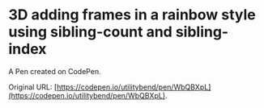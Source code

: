 # 3D adding frames in a rainbow style using sibling-count and sibling-index

A Pen created on CodePen.

Original URL: [https://codepen.io/utilitybend/pen/WbQBXpL](https://codepen.io/utilitybend/pen/WbQBXpL).

